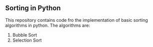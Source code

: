 ## Sorting in Python
This repository contains code fro the implementation of basic sorting algorithms in python.
The algorithms are:
1. Bubble Sort
2. Selection Sort